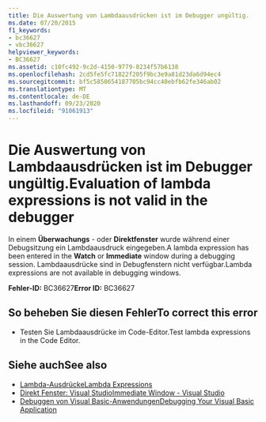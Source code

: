 ```yaml
---
title: Die Auswertung von Lambdaausdrücken ist im Debugger ungültig.
ms.date: 07/20/2015
f1_keywords:
- bc36627
- vbc36627
helpviewer_keywords:
- BC36627
ms.assetid: c10fc492-9c2d-4150-9779-8234f57b6138
ms.openlocfilehash: 2cd5fe5fc71822f205f9bc3e9a81d23da6d94ec4
ms.sourcegitcommit: bf5c5850654187705bc94cc40ebfb62fe346ab02
ms.translationtype: MT
ms.contentlocale: de-DE
ms.lasthandoff: 09/23/2020
ms.locfileid: "91061913"
---
```

# <a name="evaluation-of-lambda-expressions-is-not-valid-in-the-debugger"></a><span data-ttu-id="179cd-102">Die Auswertung von Lambdaausdrücken ist im Debugger ungültig.</span><span class="sxs-lookup"><span data-stu-id="179cd-102">Evaluation of lambda expressions is not valid in the debugger</span></span>

<span data-ttu-id="179cd-103">In einem **Überwachungs** - oder **Direktfenster** wurde während einer Debugsitzung ein Lambdaausdruck eingegeben.</span><span class="sxs-lookup"><span data-stu-id="179cd-103">A lambda expression has been entered in the **Watch** or **Immediate** window during a debugging session.</span></span> <span data-ttu-id="179cd-104">Lambdaausdrücke sind in Debugfenstern nicht verfügbar.</span><span class="sxs-lookup"><span data-stu-id="179cd-104">Lambda expressions are not available in debugging windows.</span></span>  
  
 <span data-ttu-id="179cd-105">**Fehler-ID:** BC36627</span><span class="sxs-lookup"><span data-stu-id="179cd-105">**Error ID:** BC36627</span></span>  
  
## <a name="to-correct-this-error"></a><span data-ttu-id="179cd-106">So beheben Sie diesen Fehler</span><span class="sxs-lookup"><span data-stu-id="179cd-106">To correct this error</span></span>  
  
- <span data-ttu-id="179cd-107">Testen Sie Lambdaausdrücke im Code-Editor.</span><span class="sxs-lookup"><span data-stu-id="179cd-107">Test lambda expressions in the Code Editor.</span></span>  
  
## <a name="see-also"></a><span data-ttu-id="179cd-108">Siehe auch</span><span class="sxs-lookup"><span data-stu-id="179cd-108">See also</span></span>

- [<span data-ttu-id="179cd-109">Lambda-Ausdrücke</span><span class="sxs-lookup"><span data-stu-id="179cd-109">Lambda Expressions</span></span>](../programming-guide/language-features/procedures/lambda-expressions.md)
- [<span data-ttu-id="179cd-110">Direkt Fenster: Visual Studio</span><span class="sxs-lookup"><span data-stu-id="179cd-110">Immediate Window - Visual Studio</span></span>](/visualstudio/ide/reference/immediate-window)
- [<span data-ttu-id="179cd-111">Debuggen von Visual Basic-Anwendungen</span><span class="sxs-lookup"><span data-stu-id="179cd-111">Debugging Your Visual Basic Application</span></span>](/visualstudio/debugger/debugger-basics)
